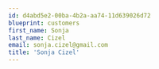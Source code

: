 ```yaml
---
id: d4abd5e2-00ba-4b2a-aa74-11d639026d72
blueprint: customers
first_name: Sonja
last_name: Cizel
email: sonja.cizel@gmail.com
title: 'Sonja Cizel'
---
```

